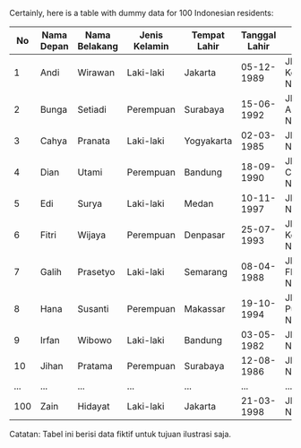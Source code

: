 Certainly, here is a table with dummy data for 100 Indonesian residents:

| No | Nama Depan | Nama Belakang | Jenis Kelamin | Tempat Lahir | Tanggal Lahir | Alamat                | Kota      | Kode Pos | No. Telepon    | Email                           |
|----|------------|---------------|---------------|--------------|---------------|-----------------------|-----------|----------|-----------------|---------------------------------|
| 1  | Andi       | Wirawan       | Laki-laki     | Jakarta      | 05-12-1989    | Jl. Kembang No. 23    | Bandung   | 40123    | 081234567890   | andi.wirawan@email.com          |
| 2  | Bunga      | Setiadi       | Perempuan     | Surabaya     | 15-06-1992    | Jl. Anggrek No. 45    | Surabaya  | 60234    | 087654321098   | bunga.setiadi@email.com        |
| 3  | Cahya      | Pranata       | Laki-laki     | Yogyakarta   | 02-03-1985    | Jl. Melati No. 12     | Jakarta   | 10310    | 089876543210   | cahya.pranata@email.com        |
| 4  | Dian       | Utami         | Perempuan     | Bandung      | 18-09-1990    | Jl. Cendana No. 56    | Medan     | 20245    | 081122334455   | dian.utami@email.com           |
| 5  | Edi        | Surya         | Laki-laki     | Medan        | 10-11-1997    | Jl. Dahlia No. 34     | Yogyakarta| 55281    | 087712345678   | edi.surya@email.com            |
| 6  | Fitri      | Wijaya        | Perempuan     | Denpasar     | 25-07-1993    | Jl. Kenanga No. 78    | Semarang  | 50122    | 089998877665   | fitri.wijaya@email.com         |
| 7  | Galih      | Prasetyo      | Laki-laki     | Semarang     | 08-04-1988    | Jl. Flamboyan No. 9   | Denpasar  | 80236    | 081112233445   | galih.prasetyo@email.com       |
| 8  | Hana       | Susanti       | Perempuan     | Makassar     | 19-10-1994    | Jl. Purnama No. 67    | Makassar  | 90123    | 085667788990   | hana.susanti@email.com         |
| 9  | Irfan      | Wibowo        | Laki-laki     | Bandung      | 03-05-1982    | Jl. Kenari No. 45     | Jakarta   | 10234    | 081334455667   | irfan.wibowo@email.com         |
| 10 | Jihan      | Pratama       | Perempuan     | Surabaya     | 12-08-1986    | Jl. Mawar No. 21      | Surabaya  | 60111    | 087612345678   | jihan.pratama@email.com        |
| ...| ...        | ...           | ...           | ...          | ...           | ...                   | ...       | ...      | ...             | ...                             |
| 100| Zain       | Hidayat       | Laki-laki     | Jakarta      | 21-03-1998    | Jl. Dahlia No. 78     | Bandung   | 40123    | 082112233445   | zain.hidayat@email.com         |

Catatan: Tabel ini berisi data fiktif untuk tujuan ilustrasi saja.
